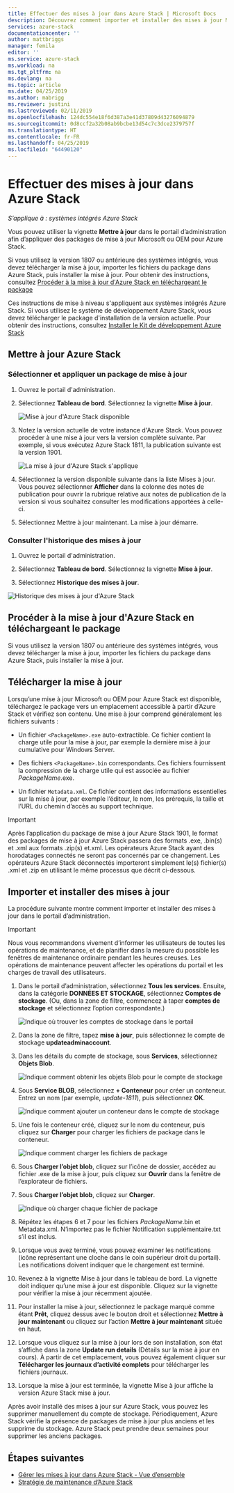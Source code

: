```yaml
---
title: Effectuer des mises à jour dans Azure Stack | Microsoft Docs
description: Découvrez comment importer et installer des mises à jour Microsoft pour un système Azure Stack intégré.
services: azure-stack
documentationcenter: ''
author: mattbriggs
manager: femila
editor: ''
ms.service: azure-stack
ms.workload: na
ms.tgt_pltfrm: na
ms.devlang: na
ms.topic: article
ms.date: 04/25/2019
ms.author: mabrigg
ms.reviewer: justini
ms.lastreviewed: 02/11/2019
ms.openlocfilehash: 124dc554e18f6d387a3e41d37809d43276094879
ms.sourcegitcommit: 0d8ccf2a32b08ab9bcbe13d54c7c3dce2379757f
ms.translationtype: HT
ms.contentlocale: fr-FR
ms.lasthandoff: 04/25/2019
ms.locfileid: "64490120"
---
```

# <a name="apply-updates-in-azure-stack"></a>Effectuer des mises à jour dans Azure Stack

*S’applique à : systèmes intégrés Azure Stack*

Vous pouvez utiliser la vignette **Mettre à jour** dans le portail d’administration afin d’appliquer des packages de mise à jour Microsoft ou OEM pour Azure Stack.

Si vous utilisez la version 1807 ou antérieure des systèmes intégrés, vous devez télécharger la mise à jour, importer les fichiers du package dans Azure Stack, puis installer la mise à jour. Pour obtenir des instructions, consultez [Procéder à la mise à jour d'Azure Stack en téléchargeant le package](#update-azure-stack-by-downloading-the-package)

Ces instructions de mise à niveau s'appliquent aux systèmes intégrés Azure Stack. Si vous utilisez le système de développement Azure Stack, vous devez télécharger le package d'installation de la version actuelle. Pour obtenir des instructions, consultez [Installer le Kit de développement Azure Stack](../asdk/asdk-install.md)

## <a name="update-azure-stack"></a>Mettre à jour Azure Stack

### <a name="select-and-apply-an-update-package"></a>Sélectionner et appliquer un package de mise à jour

1. Ouvrez le portail d'administration.

2. Sélectionnez **Tableau de bord**. Sélectionnez la vignette **Mise à jour**.

    ![Mise à jour d'Azure Stack disponible](media/azure-stack-apply-updates/azure-stack-updates-1901-dashboard.png)

3. Notez la version actuelle de votre instance d'Azure Stack. Vous pouvez procéder à une mise à jour vers la version complète suivante. Par exemple, si vous exécutez Azure Stack 1811, la publication suivante est la version 1901.

    ![La mise à jour d'Azure Stack s'applique](media/azure-stack-apply-updates/azure-stack-updates-1901-updateavailable.png)

4. Sélectionnez la version disponible suivante dans la liste Mises à jour. Vous pouvez sélectionner **Afficher** dans la colonne des notes de publication pour ouvrir la rubrique relative aux notes de publication de la version si vous souhaitez consulter les modifications apportées à celle-ci.

5. Sélectionnez Mettre à jour maintenant. La mise à jour démarre.

### <a name="review-update-history"></a>Consulter l'historique des mises à jour

1. Ouvrez le portail d'administration.

2. Sélectionnez **Tableau de bord**. Sélectionnez la vignette **Mise à jour**.

3. Sélectionnez **Historique des mises à jour**.

![Historique des mises à jour d'Azure Stack](media/azure-stack-apply-updates/azure-stack-update-history.PNG)

## <a name="update-azure-stack-by-downloading-the-package"></a>Procéder à la mise à jour d'Azure Stack en téléchargeant le package

Si vous utilisez la version 1807 ou antérieure des systèmes intégrés, vous devez télécharger la mise à jour, importer les fichiers du package dans Azure Stack, puis installer la mise à jour.

## <a name="download-the-update-package"></a>Télécharger la mise à jour

Lorsqu’une mise à jour Microsoft ou OEM pour Azure Stack est disponible, téléchargez le package vers un emplacement accessible à partir d’Azure Stack et vérifiez son contenu. Une mise à jour comprend généralement les fichiers suivants :

- Un fichier `<PackageName>.exe` auto-extractible. Ce fichier contient la charge utile pour la mise à jour, par exemple la dernière mise à jour cumulative pour Windows Server.

- Des fichiers `<PackageName>.bin` correspondants. Ces fichiers fournissent la compression de la charge utile qui est associée au fichier *PackageName*.exe.

- Un fichier `Metadata.xml`. Ce fichier contient des informations essentielles sur la mise à jour, par exemple l’éditeur, le nom, les prérequis, la taille et l’URL du chemin d’accès au support technique.

> [!IMPORTANT]  
> Après l’application du package de mise à jour Azure Stack 1901, le format des packages de mise à jour Azure Stack passera des formats .exe, .bin(s) et .xml aux formats .zip(s) et.xml. Les opérateurs Azure Stack ayant des horodatages connectés ne seront pas concernés par ce changement. Les opérateurs Azure Stack déconnectés importeront simplement le(s) fichier(s) .xml et .zip en utilisant le même processus que décrit ci-dessous.

## <a name="import-and-install-updates"></a>Importer et installer des mises à jour

La procédure suivante montre comment importer et installer des mises à jour dans le portail d’administration.

> [!IMPORTANT]  
> Nous vous recommandons vivement d’informer les utilisateurs de toutes les opérations de maintenance, et de planifier dans la mesure du possible les fenêtres de maintenance ordinaire pendant les heures creuses. Les opérations de maintenance peuvent affecter les opérations du portail et les charges de travail des utilisateurs.

1. Dans le portail d’administration, sélectionnez **Tous les services**. Ensuite, dans la catégorie **DONNÉES ET STOCKAGE**, sélectionnez **Comptes de stockage**. (Ou, dans la zone de filtre, commencez à taper **comptes de stockage** et sélectionnez l’option correspondante.)

    ![Indique où trouver les comptes de stockage dans le portail](media/azure-stack-apply-updates/ApplyUpdates1.png)

2. Dans la zone de filtre, tapez **mise à jour**, puis sélectionnez le compte de stockage **updateadminaccount**.

3. Dans les détails du compte de stockage, sous **Services**, sélectionnez **Objets Blob**.
 
    ![Indique comment obtenir les objets Blob pour le compte de stockage](media/azure-stack-apply-updates/ApplyUpdates3.png) 

4. Sous **Service BLOB**, sélectionnez **+ Conteneur** pour créer un conteneur. Entrez un nom (par exemple, *update-1811*), puis sélectionnez **OK**.
 
     ![Indique comment ajouter un conteneur dans le compte de stockage](media/azure-stack-apply-updates/ApplyUpdates4.png)

5. Une fois le conteneur créé, cliquez sur le nom du conteneur, puis cliquez sur **Charger** pour charger les fichiers de package dans le conteneur.
 
    ![Indique comment charger les fichiers de package](media/azure-stack-apply-updates/ApplyUpdates5.png)

6. Sous **Charger l’objet blob**, cliquez sur l’icône de dossier, accédez au fichier .exe de la mise à jour, puis cliquez sur **Ouvrir** dans la fenêtre de l’explorateur de fichiers.
  
7. Sous **Charger l’objet blob**, cliquez sur **Charger**.
  
    ![Indique où charger chaque fichier de package](media/azure-stack-apply-updates/ApplyUpdates6.png)

8. Répétez les étapes 6 et 7 pour les fichiers *PackageName*.bin et Metadata.xml. N’importez pas le fichier Notification supplémentaire.txt s’il est inclus.
9. Lorsque vous avez terminé, vous pouvez examiner les notifications (icône représentant une cloche dans le coin supérieur droit du portail). Les notifications doivent indiquer que le chargement est terminé.
10. Revenez à la vignette Mise à jour dans le tableau de bord. La vignette doit indiquer qu’une mise à jour est disponible. Cliquez sur la vignette pour vérifier la mise à jour récemment ajoutée.
11. Pour installer la mise à jour, sélectionnez le package marqué comme étant **Prêt**, cliquez dessus avec le bouton droit et sélectionnez **Mettre à jour maintenant** ou cliquez sur l’action **Mettre à jour maintenant** située en haut.
12. Lorsque vous cliquez sur la mise à jour lors de son installation, son état s’affiche dans la zone **Update run details** (Détails sur la mise à jour en cours). À partir de cet emplacement, vous pouvez également cliquer sur **Télécharger les journaux d’activité complets** pour télécharger les fichiers journaux.
13. Lorsque la mise à jour est terminée, la vignette Mise à jour affiche la version Azure Stack mise à jour.

Après avoir installé des mises à jour sur Azure Stack, vous pouvez les supprimer manuellement du compte de stockage. Périodiquement, Azure Stack vérifie la présence de packages de mise à jour plus anciens et les supprime du stockage. Azure Stack peut prendre deux semaines pour supprimer les anciens packages.

## <a name="next-steps"></a>Étapes suivantes

- [Gérer les mises à jour dans Azure Stack - Vue d’ensemble](azure-stack-updates.md)
- [Stratégie de maintenance d’Azure Stack](azure-stack-servicing-policy.md)
